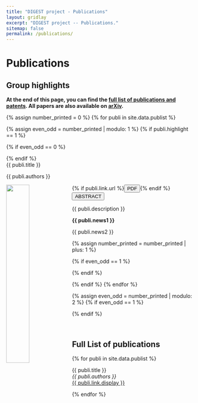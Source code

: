 ```yaml
---
title: "DIGEST project - Publications"
layout: gridlay
excerpt: "DIGEST project -- Publications."
sitemap: false
permalink: /publications/
---
```


# Publications

## Group highlights

**At the end of this page, you can find the [full list of publications and patents](#full-list-of-publications). All papers are also available on [arXiv](https://arxiv.org/search/?query=Howey+David&searchtype=author&abstracts=show&order=-announced_date_first&size=50).**

{% assign number_printed = 0 %}
{% for publi in site.data.publist %}

{% assign even_odd = number_printed | modulo: 1 %}
{% if publi.highlight == 1 %}

{% if even_odd == 0 %}
<div class="row">
{% endif %}

<div class="col-sm-6 clearfix">
 <div class="well">
  <pubtit>{{ publi.title }}</pubtit>
  <p>{{ publi.authors }}</p>
  <img src="{{ site.url }}{{ site.baseurl }}/images/pubpic/{{ publi.image }}" class="img-responsive" width="35%" style="float: left" />
{% if publi.link.url %}<a href="{{ publi.link.url }}" target="_blank"><button class="btn-pdf">PDF</button></a>{% endif %}
<button class="btn-abstract" onclick="toggleAbstract('abstract{{ forloop.index }}')">ABSTRACT</button>
<div id="abstract{{ forloop.index }}" class="abstract-content" style="display:inherit;">
  <p>{{ publi.description }}</p>
</div>
  <p class="text-danger"><strong>{{ publi.news1 }}</strong></p>
  <p>{{ publi.news2 }}</p>
 </div>
</div>

{% assign number_printed = number_printed | plus: 1 %}

{% if even_odd == 1 %}
</div>
{% endif %}

{% endif %}
{% endfor %}

{% assign even_odd = number_printed | modulo: 2 %}
{% if even_odd == 1 %}
</div>
{% endif %}

<p> &nbsp; </p>

## Full List of publications

{% for publi in site.data.publist %}

  {{ publi.title }} <br />
  <em>{{ publi.authors }}</em><br /><a href="{{ publi.link.url }}">{{ publi.link.display }}</a>

{% endfor %}
